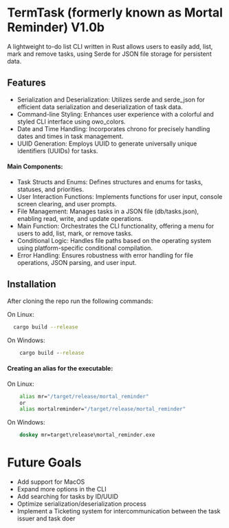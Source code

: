 
# TermTask (formerly known as Mortal Reminder) V1.0b

A lightweight to-do list CLI written in Rust allows users to easily add, list, mark and remove tasks, using Serde for JSON file storage for persistent data.
## Features

- Serialization and Deserialization: Utilizes serde and serde_json for efficient data serialization and deserialization of task data.
- Command-line Styling: Enhances user experience with a colorful and styled CLI interface using owo_colors.
- Date and Time Handling: Incorporates chrono for precisely handling dates and times in task management.
- UUID Generation: Employs UUID to generate universally unique identifiers (UUIDs) for tasks.


#### Main Components:
- Task Structs and Enums: Defines structures and enums for tasks, statuses, and priorities.
- User Interaction Functions: Implements functions for user input, console screen clearing, and user prompts.
- File Management: Manages tasks in a JSON file (db/tasks.json), enabling read, write, and update operations.
- Main Function: Orchestrates the CLI functionality, offering a menu for users to add, list, mark, or remove tasks.
- Conditional Logic: Handles file paths based on the operating system using platform-specific conditional compilation.
- Error Handling: Ensures robustness with error handling for file operations, JSON parsing, and user input.




## Installation
After cloning the repo run the following commands:

On Linux:
```bash
  cargo build --release
```

On Windows:
```cmd
    cargo build --release
```

#### Creating an alias for the executable:

On Linux:
```bash
    alias mr="/target/release/mortal_reminder"
    or
    alias mortalreminder="/target/release/mortal_reminder"
```

On Windows:
```cmd
    doskey mr=target\release\mortal_reminder.exe
```


    
# Future Goals

- Add support for MacOS
- Expand more options in the CLI
- Add searching for tasks by ID/UUID
- Optimize serialization/deserialization process
- Implement a Ticketing system for intercommunication between the task issuer and task doer
